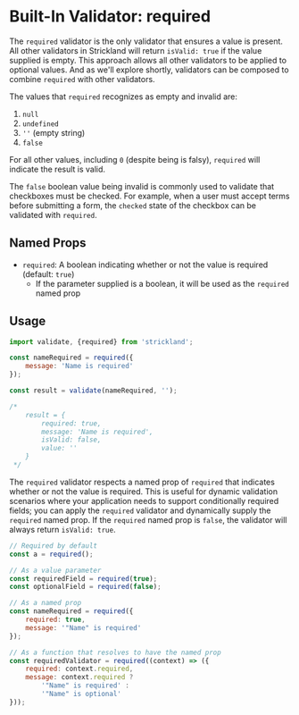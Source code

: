 # Built-In Validator: required

The `required` validator is the only validator that ensures a value is present. All other validators in Strickland will return `isValid: true` if the value supplied is empty. This approach allows all other validators to be applied to optional values. And as we'll explore shortly, validators can be composed to combine `required` with other validators.

The values that `required` recognizes as empty and invalid are:

1. `null`
1. `undefined`
1. `''` (empty string)
1. `false`

For all other values, including `0` (despite being is falsy), `required` will indicate the result is valid.

The `false` boolean value being invalid is commonly used to validate that checkboxes must be checked. For example, when a user must accept terms before submitting a form, the `checked` state of the checkbox can be validated with `required`.

## Named Props

* `required`: A boolean indicating whether or not the value is required (default: `true`)
    * If the parameter supplied is a boolean, it will be used as the `required` named prop

## Usage

``` jsx
import validate, {required} from 'strickland';

const nameRequired = required({
    message: 'Name is required'
});

const result = validate(nameRequired, '');

/*
    result = {
        required: true,
        message: 'Name is required',
        isValid: false,
        value: ''
    }
 */
```

The `required` validator respects a named prop of `required` that indicates whether or not the value is required. This is useful for dynamic validation scenarios where your application needs to support conditionally required fields; you can apply the `required` validator and dynamically supply the `required` named prop. If the `required` named prop is `false`, the validator will always return `isValid: true`.

``` jsx
// Required by default
const a = required();

// As a value parameter
const requiredField = required(true);
const optionalField = required(false);

// As a named prop
const nameRequired = required({
    required: true,
    message: '"Name" is required'
});

// As a function that resolves to have the named prop
const requiredValidator = required((context) => ({
    required: context.required,
    message: context.required ?
        '"Name" is required' :
        '"Name" is optional'
}));
```
